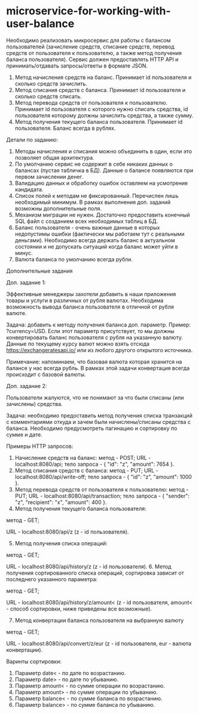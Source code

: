 # microservice-for-working-with-user-balance

Необходимо реализовать микросервис для работы с балансом пользователей (зачисление средств, списание средств, перевод средств от пользователя к пользователю, а также метод получения баланса пользователя). Сервис должен предоставлять HTTP API и принимать/отдавать запросы/ответы в формате JSON.

1. Метод начисления средств на баланс. Принимает id пользователя и сколько средств зачислить.
2. Метод списания средств с баланса. Принимает id пользователя и сколько средств списать.
3. Метод перевода средств от пользователя к пользователю. Принимает id пользователя с которого нужно списать средства, id пользователя которому должны зачислить средства, а также сумму.
4. Метод получения текущего баланса пользователя. Принимает id пользователя. Баланс всегда в рублях.

Детали по заданию:

1. Методы начисления и списания можно объединить в один, если это позволяет общая архитектура.
2. По умолчанию сервис не содержит в себе никаких данных о балансах (пустая табличка в БД). Данные о балансе появляются при первом зачислении денег.
3. Валидацию данных и обработку ошибок оставляем на усмотрение кандидата.
4. Список полей к методам не фиксированный. Перечислен лишь необходимый минимум. В рамках выполнения доп. заданий возможны дополнительные поля.
5. Механизм миграции не нужен. Достаточно предоставить конечный SQL файл с созданием всех необходимых таблиц в БД.
6. Баланс пользователя - очень важные данные в которых недопустимы ошибки (фактически мы работаем тут с реальными деньгами). Необходимо всегда держать баланс в актуальном состоянии и не допускать ситуаций когда баланс может уйти в минус.
8. Валюта баланса по умолчанию всегда рубли.

Дополнительные задания

Доп. задание 1:

Эффективные менеджеры захотели добавить в наши приложения товары и услуги в различных от рубля валютах. Необходима возможность вывода баланса пользователя в отличной от рубля валюте.

Задача: добавить к методу получения баланса доп. параметр. Пример: ?currency=USD. Если этот параметр присутствует, то мы должны конвертировать баланс пользователя с рубля на указанную валюту. Данные по текущему курсу валют можно взять отсюда https://exchangeratesapi.io/ или из любого другого открытого источника.

Примечание: напоминаем, что базовая валюта которая хранится на балансе у нас всегда рубль. В рамках этой задачи конвертация всегда происходит с базовой валюты.

Доп. задание 2:

Пользователи жалуются, что не понимают за что были списаны (или зачислены) средства.

Задача: необходимо предоставить метод получения списка транзакций с комментариями откуда и зачем были начислены/списаны средства с баланса. Необходимо предусмотреть пагинацию и сортировку по сумме и дате.

Примеры HTTP запросов:
1. Начисление средств на баланс:
метод - POST;
URL - localhost:8080/api;
тело запроса - 
{
    "id": "z",
    "amount": 7654
}.
2. Метод списания средств с баланса: 
метод - PUT;
URL - localhost:8080/api/write-off;
тело запроса - 
{
    "id": "z",
    "amount": 1000
}.
3. Метод перевода средств от пользователя к пользователю:
метод - PUT;
URL - localhost:8080/api/transaction;
тело запроса - 
{
   "sender": "z",
   "recipient": "x",
   "amount": 400
}.
4. Метод получения текущего баланса пользователя:

метод - GET;

URL - localhost:8080/api/z (z - id пользователя).

5. Метод получения списка операций:

метод - GET;

URL - localhost:8080/api/history/z (z - id пользователя).
6. Метод получения сортированного списка операций, сортировка зависит от последнего указанного параметра:

метод - GET;

URL - localhost:8080/api/history/z/amount< (z - id пользователя, amount< - способ сортировки, ниже приведены все возможные).

7. Метод конвертации баланса пользователя на выбранную валюту 

метод - GET;

URL - localhost:8080/api/convert/z/eur (z - id пользователя, eur - валюта конвертации).


Варинты сортировки: 
1. Параметр date< - по дате по возрастанию.
2. Параметр date> - по дате по убыванию.
3. Параметр amount< - по сумме операции по возрастанию.
4. Параметр amount> - по сумме операции по убыванию.
5. Параметр balance< - по сумме баланса по возрастанию.
6. Параметр balance> - по сумме баланса по убыванию.

